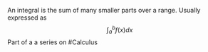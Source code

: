 An integral is the sum of many smaller parts over a range. Usually expressed as $$
\int_{a}^{b}f(x)dx
$$Part of a a series on #Calculus 
